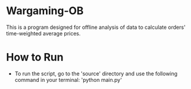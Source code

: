 # Wargaming-OB
This is a program designed for offline analysis of data to calculate orders' time-weighted average prices.

# How to Run
- To run the script, go to the 'source' directory and use the following command in your terminal: 'python main.py'
